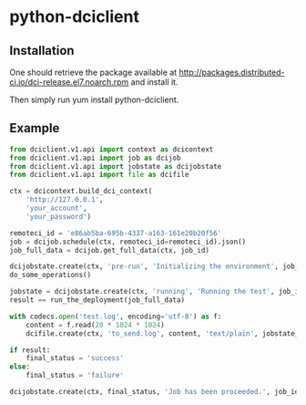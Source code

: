 # python-dciclient

## Installation

One should retrieve the package available at http://packages.distributed-ci.io/dci-release.el7.noarch.rpm and install it.

Then simply run yum install python-dciclient.

## Example

```python
from dciclient.v1.api import context as dcicontext
from dciclient.v1.api import job as dcijob
from dciclient.v1.api import jobstate as dcijobstate
from dciclient.v1.api import file as dcifile

ctx = dcicontext.build_dci_context(
    'http://127.0.0.1',
    'your_account',
    'your_password')

remoteci_id = 'e86ab5ba-695b-4337-a163-161e20b20f56'
job = dcijob.schedule(ctx, remoteci_id=remoteci_id).json()
job_full_data = dcijob.get_full_data(ctx, job_id)

dcijobstate.create(ctx, 'pre-run', 'Initializing the environment', job_id)
do_some_operations()

jobstate = dcijobstate.create(ctx, 'running', 'Running the test', job_id)
result == run_the_deployment(job_full_data)

with codecs.open('test.log', encoding='utf-8') as f:
    content = f.read(20 * 1024 * 1024)
    dcifile.create(ctx, 'to_send.log', content, 'text/plain', jobstate_id)

if result:
    final_status = 'success'
else:
    final_status = 'failure'

dcijobstate.create(ctx, final_status, 'Job has been proceeded.', job_id)
```

